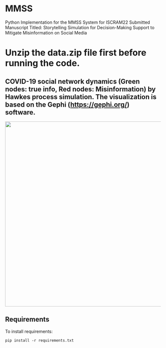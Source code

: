 # MMSS
Python Implementation for the MMSS System for ISCRAM22 Submitted Manuscript Titled: Storytelling Simulation for Decision-Making Support to Mitigate Misinformation on Social Media

# Unzip the data.zip file first before running the code.

## COVID-19 social network dynamics (Green nodes: true info, Red nodes: Misinformation) by Hawkes process simulation. The visualization is based on the Gephi (https://gephi.org/) software.
<img src="social_network.gif" width="600" height="600"/>

## Requirements

To install requirements:

```setup
pip install -r requirements.txt
```


